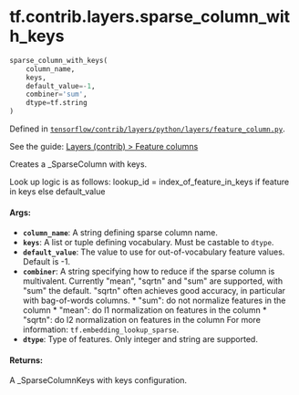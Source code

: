 <div itemscope itemtype="http://developers.google.com/ReferenceObject">
<meta itemprop="name" content="tf.contrib.layers.sparse_column_with_keys" />
</div>

# tf.contrib.layers.sparse_column_with_keys

``` python
sparse_column_with_keys(
    column_name,
    keys,
    default_value=-1,
    combiner='sum',
    dtype=tf.string
)
```



Defined in [`tensorflow/contrib/layers/python/layers/feature_column.py`](https://www.tensorflow.org/code/tensorflow/contrib/layers/python/layers/feature_column.py).

See the guide: [Layers (contrib) > Feature columns](../../../../../api_guides/python/contrib.layers.md#Feature_columns)

Creates a _SparseColumn with keys.

Look up logic is as follows:
lookup_id = index_of_feature_in_keys if feature in keys else default_value

#### Args:

* <b>`column_name`</b>: A string defining sparse column name.
* <b>`keys`</b>: A list or tuple defining vocabulary. Must be castable to `dtype`.
* <b>`default_value`</b>: The value to use for out-of-vocabulary feature values.
    Default is -1.
* <b>`combiner`</b>: A string specifying how to reduce if the sparse column is
    multivalent. Currently "mean", "sqrtn" and "sum" are supported, with "sum"
    the default. "sqrtn" often achieves good accuracy, in particular with
    bag-of-words columns.
      * "sum": do not normalize features in the column
      * "mean": do l1 normalization on features in the column
      * "sqrtn": do l2 normalization on features in the column
    For more information: `tf.embedding_lookup_sparse`.
* <b>`dtype`</b>: Type of features. Only integer and string are supported.


#### Returns:

  A _SparseColumnKeys with keys configuration.